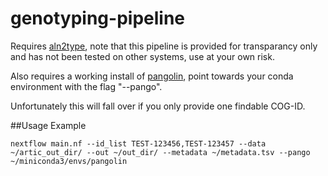 # genotyping-pipeline

Requires [aln2type](https://github.com/connor-lab/aln2type), note that this pipeline is provided for transparancy only and has not been tested on other systems, use at your own risk.

Also requires a working install of [pangolin](https://github.com/cov-lineages/pangolin), point towards your conda environment with the flag "--pango".

Unfortunately this will fall over if you only provide one findable COG-ID.

##Usage Example

```
nextflow main.nf --id_list TEST-123456,TEST-123457 --data ~/artic_out_dir/ --out ~/out_dir/ --metadata ~/metadata.tsv --pango ~/miniconda3/envs/pangolin
```